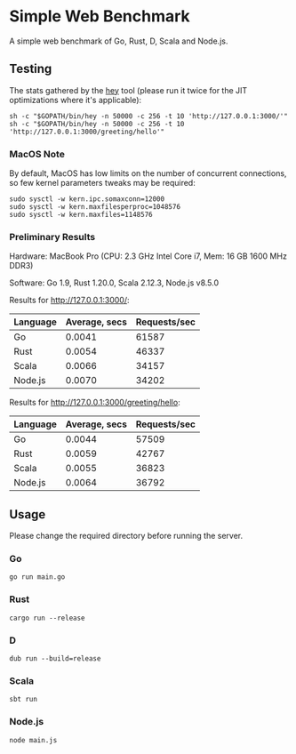 # Simple Web Benchmark

A simple web benchmark of Go, Rust, D, Scala and Node.js.

## Testing

The stats gathered by the [hey](https://github.com/rakyll/hey) tool (please run it twice for
the JIT optimizations where it's applicable):

    sh -c "$GOPATH/bin/hey -n 50000 -c 256 -t 10 'http://127.0.0.1:3000/'"
    sh -c "$GOPATH/bin/hey -n 50000 -c 256 -t 10 'http://127.0.0.1:3000/greeting/hello'"

### MacOS Note

By default, MacOS has low limits on the number of concurrent connections, so
few kernel parameters tweaks may be required:

    sudo sysctl -w kern.ipc.somaxconn=12000
    sudo sysctl -w kern.maxfilesperproc=1048576
    sudo sysctl -w kern.maxfiles=1148576

### Preliminary Results

Hardware: MacBook Pro (CPU: 2.3 GHz Intel Core i7, Mem: 16 GB 1600 MHz DDR3)

Software: Go 1.9, Rust 1.20.0, Scala 2.12.3, Node.js v8.5.0

Results for http://127.0.0.1:3000/:

| Language | Average, secs | Requests/sec |
|----------|---------------|--------------|
| Go       | 0.0041        | 61587        |
| Rust     | 0.0054        | 46337        |
| Scala    | 0.0066        | 34157        |
| Node.js  | 0.0070        | 34202        |

Results for http://127.0.0.1:3000/greeting/hello:

| Language | Average, secs | Requests/sec |
|----------|---------------|--------------|
| Go       | 0.0044        | 57509        |
| Rust     | 0.0059        | 42767        |
| Scala    | 0.0055        | 36823        |
| Node.js  | 0.0064        | 36792        |

## Usage

Please change the required directory before running the server.

### Go

    go run main.go

### Rust

    cargo run --release

### D

    dub run --build=release

### Scala

    sbt run

### Node.js

    node main.js


